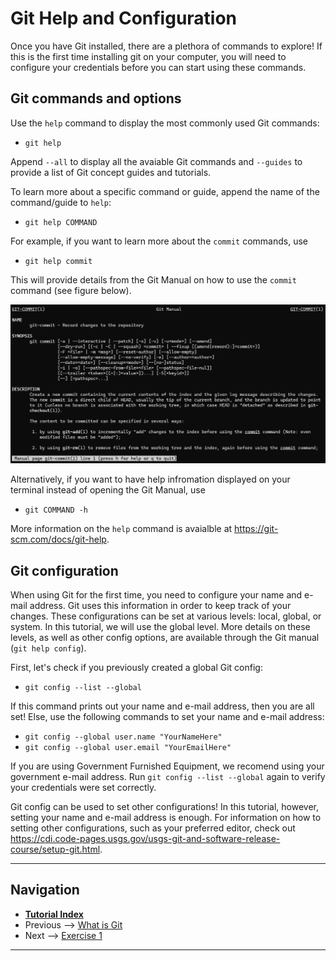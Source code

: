 # Git Help and Configuration

Once you have Git installed, there are a plethora of commands to explore! If this is the first time installing git on your computer, you will need to configure your credentials before you can start using these commands.

## Git commands and options

Use the `help` command to display the most commonly used Git commands:

- `git help`

Append `--all` to display all the avaiable Git commands and `--guides` to provide a list of Git concept guides and tutorials.

To learn more about a specific command or guide, append the name of the command/guide to `help`:

- `git help COMMAND`

For example, if you want to learn more about the `commit` commands, use

- `git help commit`

This will provide details from the Git Manual on how to use the `commit` command (see figure below).

![Multiple drafts mess](../img/git-manual-commit.png)

Alternatively, if you want to have help infromation displayed on your terminal instead of opening the Git Manual, use

- `git COMMAND -h`

More information on the `help` command is avaialble at https://git-scm.com/docs/git-help.

## Git configuration

When using Git for the first time, you need to configure your name and e-mail address. Git uses this information in order to keep track of your changes. These configurations can be set at various levels: local, global, or system. In this tutorial, we will use the global level. More details on these levels, as well as other config options, are available through the Git manual (`git help config`).

First, let's check if you previously created a global Git config:

- `git config --list --global`

If this command prints out your name and e-mail address, then you are all set! Else, use the following commands to set your name and e-mail address:

- `git config --global user.name "YourNameHere"`
- `git config --global user.email "YourEmailHere"`

If you are using Government Furnished Equipment, we recomend using your government e-mail address. Run `git config --list --global` again to verify your credentials were set correctly.

Git config can be used to set other configurations! In this tutorial, however, setting your name and e-mail address is enough. For information on how to setting other configurations, such as your preferred editor, check out https://cdi.code-pages.usgs.gov/usgs-git-and-software-release-course/setup-git.html.

---

## Navigation

- [**Tutorial Index**](../README.md#tutorial-outline)
- Previous --> [What is Git](./pages/what-is-git.md)
- Next --> [Exercise 1](./ex1-clone-and-setup.md)

---
